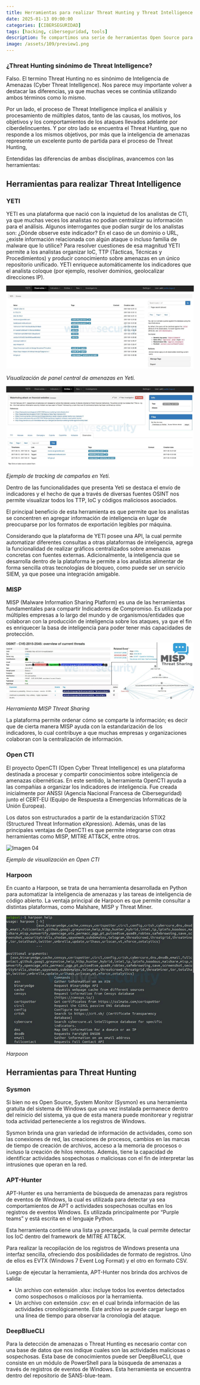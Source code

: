 ```yaml
---
title: Herramientas para realizar Threat Hunting y Threat Intelligence
date: 2025-01-13 09:00:00 
categories: [CIBERSEGURIDAD]
tags: [hacking, ciberseguridad, tools]
description: Te compartimos una serie de herramientas Open Source para realizar Threat Intelligence y Threat Hunting.
image: /assets/109/preview1.png
---
```


### ¿Threat Hunting sinónimo de Threat Intelligence?

Falso. El termino Threat Hunting no es sinónimo de Inteligencia de Amenazas (Cyber Threat Intelligence). Nos parece muy importante volver a destacar las diferencias, ya que muchas veces se continúa utilizando ambos términos como lo mismo.

Por un lado, el proceso de Threat Intelligence implica el análisis y procesamiento de múltiples datos, tanto de las causas, los motivos, los objetivos y los comportamientos de los ataques llevados adelante por ciberdelincuentes. Y por otro lado se encuentra el Threat Hunting, que no responde a los mismos objetivos, por más que la inteligencia de amenazas represente un excelente punto de partida para el proceso de Threat Hunting,

Entendidas las diferencias de ambas disciplinas, avancemos con las herramientas:

## Herramientas para realizar Threat Intelligence

### YETI

YETI es una plataforma que nació con la inquietud de los analistas de CTI, ya que muchas veces los analistas no podían centralizar su información para el análisis. Algunos interrogantes que podían surgir de los analistas son: ¿Dónde observe este indicador? En el caso de un dominio o URL, ¿existe información relacionada con algún ataque o incluso familia de malware que lo utilice? Para resolver cuestiones de esa magnitud YETI permite a los analistas organizar IoC, TTP (Tácticas, Técnicas y Procedimientos) y producir conocimiento sobre amenazas en un único repositorio unificado. YETI enriquece automáticamente los indicadores que el analista coloque (por ejemplo, resolver dominios, geolocalizar direcciones IP).

![Imagen 01](/assets/109/109-01.jpg)

*Visualización de panel central de amenazas en Yeti.*

![Imagen 02](/assets/109/109-02.jpg)

*Ejemplo de tracking de campañas en Yeti.*

Dentro de las funcionalidades que presenta Yeti se destaca el envío de indicadores y el hecho de que a través de diversas fuentes OSINT nos permite visualizar todos los TTP, IoC y códigos maliciosos asociados.

El principal beneficio de esta herramienta es que permite que los analistas se concentren en agregar información de inteligencia en lugar de preocuparse por los formatos de exportación legibles por máquina.

Considerando que la plataforma de YETI posee una API, la cual permite automatizar diferentes consultas a otras plataformas de inteligencia, agrega la funcionalidad de realizar gráficos centralizados sobre amenazas concretas con fuentes externas. Adicionalmente, la inteligencia que se desarrolla dentro de la plataforma le permite a los analistas alimentar de forma sencilla otras tecnologías de bloqueo, como puede ser un servicio SIEM, ya que posee una integración amigable.

### MISP

MISP (Malware Information Sharing Platform) es una de las herramientas fundamentales para compartir Indicadores de Compromiso. Es utilizada por múltiples empresas a lo largo del mundo y de organismos/entidades que colaboran con la producción de inteligencia sobre los ataques, ya que el fin es enriquecer la basa de inteligencia para poder tener más capacidades de protección.

![Imagen 03](/assets/109/109-03.jpg)

*Herramienta MISP Threat Sharing*

La plataforma permite ordenar cómo se comparte la información; es decir que de cierta manera MISP ayuda con la estandarización de los indicadores, lo cual contribuye a que muchas empresas y organizaciones colaboran con la centralización de información.

### Open CTI

El proyecto OpenCTI (Open Cyber Threat Intelligence) es una plataforma destinada a procesar y compartir conocimientos sobre inteligencia de amenazas cibernéticas. En este sentido, la herramienta OpenCTI ayuda a las compañías a organizar los indicadores de inteligencia. Fue creada inicialmente por ANSSI (Agencia Nacional Francesa de Ciberseguridad) junto el CERT-EU (Equipo de Respuesta a Emergencias Informáticas de la Unión Europea).

Los datos son estructurados a partir de la estandarización STIX2 (Structured Threat Information eXpression). Además, unas de las principales ventajas de OpenCTI es que permite integrarse con otras herramientas como MISP, MITRE ATT&CK, entre otros.

![Imagen 04](/assets/108/109-04.jpg)

*Ejemplo de visualización en Open CTI*

### Harpoon

En cuanto a Harpoon, se trata de una herramienta desarrollada en Python para automatizar la inteligencia de amenazas y las tareas de inteligencia de código abierto. La ventaja principal de Harpoon es que permite consultar a distintas plataformas, como Malshare, MISP y Threat Miner.

![Imagen 05](/assets/109/109-05.jpg)

*Harpoon*

## Herramientas para Threat Hunting

### Sysmon

Si bien no es Open Source, System Monitor (Sysmon) es una herramienta gratuita del sistema de Windows que una vez instalada permanece dentro del reinicio del sistema, ya que de esta manera puede monitorear y registrar toda actividad perteneciente a los registros de Windows.

Sysmon brinda una gran variedad de información de actividades, como son las conexiones de red, las creaciones de procesos, cambios en las marcas de tiempo de creación de archivos, acceso a la memoria de procesos o incluso la creación de hilos remotos. Además, tiene la capacidad de identificar actividades sospechosas o maliciosas con el fin de interpretar las intrusiones que operan en la red.

### APT-Hunter

APT-Hunter es una herramienta de búsqueda de amenazas para registros de eventos de Windows, la cual es utilizada para detectar ya sea comportamientos de APT o actividades sospechosas ocultas en los registros de eventos Windows. Es utilizada principalmente por “Purple teams” y está escrita en el lenguaje Python.

Esta herramienta contiene una lista ya precargada, la cual permite detectar los IoC dentro del framework de MITRE ATT&CK.

Para realizar la recopilación de los registros de Windows presenta una interfaz sencilla, ofreciendo dos posibilidades de formato de registros. Uno de ellos es EVTX (Windows 7 Event Log Format) y el otro en formato CSV.

Luego de ejecutar la herramienta, APT-Hunter nos brinda dos archivos de salida:

- Un archivo con extensión .xlsx: incluye todos los eventos detectados como sospechosos o maliciosos por la herramienta.
- Un archivo con extensión .csv: en el cual brinda información de las actividades cronológicamente. Este archivo se puede cargar luego en una línea de tiempo para observar la cronología del ataque.

### DeepBlueCLI

Para la detección de amenazas o Threat Hunting es necesario contar con una base de datos que nos indique cuales son las actividades maliciosas o sospechosas. Esta base de conocimientos puede ser DeepBlueCLI, que consiste en un módulo de PowerShell para la búsqueda de amenazas a través de registros de eventos de Windows. Esta herramienta se encuentra dentro del repositorio de SANS-blue-team.


